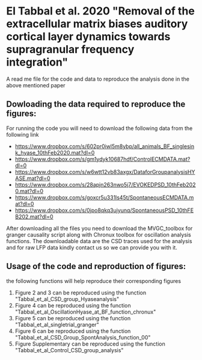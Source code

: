 # El Tabbal et al. 2020 "Removal of the extracellular matrix biases auditory cortical layer dynamics towards supragranular frequency integration"
 
A read me file for the code and data to reproduce the analysis done in the above mentioned paper
 
## Dowloading the data required to reproduce the figures: 

For running the code you will need to download the following data from the following link 
* https://www.dropbox.com/s/602pr0iwl5m8ybp/all_animals_BF_singlesink_hyase_10thFeb2020.mat?dl=0
* https://www.dropbox.com/s/gm1ydyk10687hdf/ControlECMDATA.mat?dl=0
* https://www.dropbox.com/s/w6wtt12vb83axgx/DataforGroupanalysisHYASE.mat?dl=0
* https://www.dropbox.com/s/28apjn263nwo5j7/EVOKEDPSD_10thFeb2020.mat?dl=0
* https://www.dropbox.com/s/goxcr5u331ls45t/SpontaneousECMDATA.mat?dl=0
* https://www.dropbox.com/s/0jpo8qkq3ujyunq/SpontaneousPSD_10thFEB202.mat?dl=0

After downloading all the files you need to download the MVGC_toolbox for granger causality script along with Chronux toolbox for oscillation analysis functions. The downloadable data are the CSD traces used for the analysis and for raw LFP data kindly contact us so we can provide you with it. 

## Usage of the code and reproduction of figures:
the following functions will help reproduce their corresponding figures
1) Figure 2 and 3 can be reproduced using the function "Tabbal_et_al_CSD_group_Hyaseanalysis"  
2) Figure 4 can be reproduced using the function "Tabbal_et_al_OscillationHyase_at_BF_function_chronux"  
3) Figure 5 can be reproduced using the function "Tabbal_et_al_singletrial_granger"  
4) Figure 6 can be reproduced using the function "Tabbal_et_al_CSD_Group_SpontAnalysis_function_00"  
5) Figure Supplementary can be reproduced using the function "Tabbal_et_al_Control_CSD_group_analysis"  





